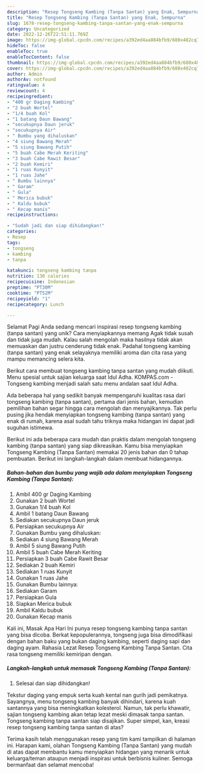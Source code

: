 ```yaml
---
description: "Resep Tongseng Kambing (Tanpa Santan) yang Enak, Sempurna"
title: "Resep Tongseng Kambing (Tanpa Santan) yang Enak, Sempurna"
slug: 1678-resep-tongseng-kambing-tanpa-santan-yang-enak-sempurna
category: Uncategorized
date: 2022-12-26T22:51:11.769Z
image: https://img-global.cpcdn.com/recipes/a392ed4aa884bfb9/680x482cq70/tongseng-kambing-tanpa-santan-foto-resep-utama.jpg
hideToc: false
enableToc: true
enableTocContent: false
thumbnail: https://img-global.cpcdn.com/recipes/a392ed4aa884bfb9/680x482cq70/tongseng-kambing-tanpa-santan-foto-resep-utama.jpg
cover: https://img-global.cpcdn.com/recipes/a392ed4aa884bfb9/680x482cq70/tongseng-kambing-tanpa-santan-foto-resep-utama.jpg
author: Admin
authorAv: notfound
ratingvalue: 4
reviewcount: 4
recipeingredient:
- "400 gr Daging Kambing"
- "2 buah Wortel"
- "1/4 buah Kol"
- "1 batang Daun Bawang"
- "secukupnya Daun jeruk"
- "secukupnya Air"
- " Bumbu yang dihaluskan"
- "4 siung Bawang Merah"
- "5 siung Bawang Putih"
- "5 buah Cabe Merah Keriting"
- "3 buah Cabe Rawit Besar"
- "2 buah Kemiri"
- "1 ruas Kunyit"
- "1 ruas Jahe"
- " Bumbu lainnya"
- " Garam"
- " Gula"
- " Merica bubuk"
- " Kaldu bubuk"
- " Kecap manis"
recipeinstructions:

- "Sudah jadi dan siap dihidangkan!"
categories:
- Resep
tags:
- tongseng
- kambing
- tanpa

katakunci: tongseng kambing tanpa 
nutrition: 130 calories
recipecuisine: Indonesian
preptime: "PT30M"
cooktime: "PT52M"
recipeyield: "1"
recipecategory: Lunch

---
```



Selamat Pagi Anda sedang mencari inspirasi resep tongseng kambing (tanpa santan) yang unik? Cara menyiapkannya memang Agak tidak susah dan tidak juga mudah. Kalau salah mengolah maka hasilnya tidak akan memuaskan dan justru cenderung tidak enak. Padahal tongseng kambing (tanpa santan) yang enak selayaknya memiliki aroma dan cita rasa yang mampu memancing selera kita.


Berikut cara membuat tongseng kambing tanpa santan yang mudah diikuti. Menu spesial untuk sajian keluarga saat Idul Adha. KOMPAS.com - Tongseng kambing menjadi salah satu menu andalan saat Idul Adha.

Ada beberapa hal yang sedikit banyak mempengaruhi kualitas rasa dari tongseng kambing (tanpa santan), pertama dari jenis bahan, kemudian pemilihan bahan segar hingga cara mengolah dan menyajikannya. Tak perlu pusing jika hendak menyiapkan tongseng kambing (tanpa santan) yang enak di rumah, karena asal sudah tahu triknya maka hidangan ini dapat jadi suguhan istimewa.


Berikut ini ada beberapa cara mudah dan praktis dalam mengolah tongseng kambing (tanpa santan) yang siap dikreasikan. Kamu bisa menyiapkan Tongseng Kambing (Tanpa Santan) memakai 20 jenis bahan dan 0 tahap pembuatan. Berikut ini langkah-langkah dalam membuat hidangannya.

<!--inarticleads1-->

##### Bahan-bahan dan bumbu yang wajib ada dalam menyiapkan Tongseng Kambing (Tanpa Santan):

1. Ambil 400 gr Daging Kambing
1. Gunakan 2 buah Wortel
1. Gunakan 1/4 buah Kol
1. Ambil 1 batang Daun Bawang
1. Sediakan secukupnya Daun jeruk
1. Persiapkan secukupnya Air
1. Gunakan  Bumbu yang dihaluskan:
1. Sediakan 4 siung Bawang Merah
1. Ambil 5 siung Bawang Putih
1. Ambil 5 buah Cabe Merah Keriting
1. Persiapkan 3 buah Cabe Rawit Besar
1. Sediakan 2 buah Kemiri
1. Sediakan 1 ruas Kunyit
1. Gunakan 1 ruas Jahe
1. Gunakan  Bumbu lainnya:
1. Sediakan  Garam
1. Persiapkan  Gula
1. Siapkan  Merica bubuk
1. Ambil  Kaldu bubuk
1. Gunakan  Kecap manis


Kali ini, Masak Apa Hari Ini punya resep tongseng kambing tanpa santan yang bisa dicoba. Berkat kepopulerannya, tongseng juga bisa dimodifikasi dengan bahan baku yang bukan daging kambing, seperti daging sapi dan daging ayam. Rahasia Lezat Resep Tongseng Kambing Tanpa Santan. Cita rasa tongseng memiliki kemiripan dengan. 

<!--inarticleads2-->

##### Langkah-langkah untuk memasak Tongseng Kambing (Tanpa Santan):


1. Selesai dan siap dihidangkan!

Tekstur daging yang empuk serta kuah kental nan gurih jadi pemikatnya. Sayangnya, menu tongseng kambing banyak dihindari, karena kuah santannya yang bisa meningkatkan kolesterol. Namun, tak perlu khawatir, sajian tongseng kambing akan tetap lezat meski dimasak tanpa santan. Tongseng kambing tanpa santan siap disajikan. Super simpel, kan, kreasi resep tongseng kambing tanpa santan di atas? 

Terima kasih telah menggunakan resep yang tim kami tampilkan di halaman ini. Harapan kami, olahan Tongseng Kambing (Tanpa Santan) yang mudah di atas dapat membantu kamu menyiapkan hidangan yang menarik untuk keluarga/teman ataupun menjadi inspirasi untuk berbisnis kuliner. Semoga bermanfaat dan selamat mencoba!
